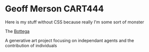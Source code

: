    <h1>Geoff Merson CART444</h1>
   <p>
     Here is my stuff without CSS because really I'm some sort of monster
   </p>
   <p>
      The <a href="/Bottega/README.md">Bottega</a>
    </p>
    <p>
      A generative art project focusing on independant agents and the contribution of individuals
   </p>
